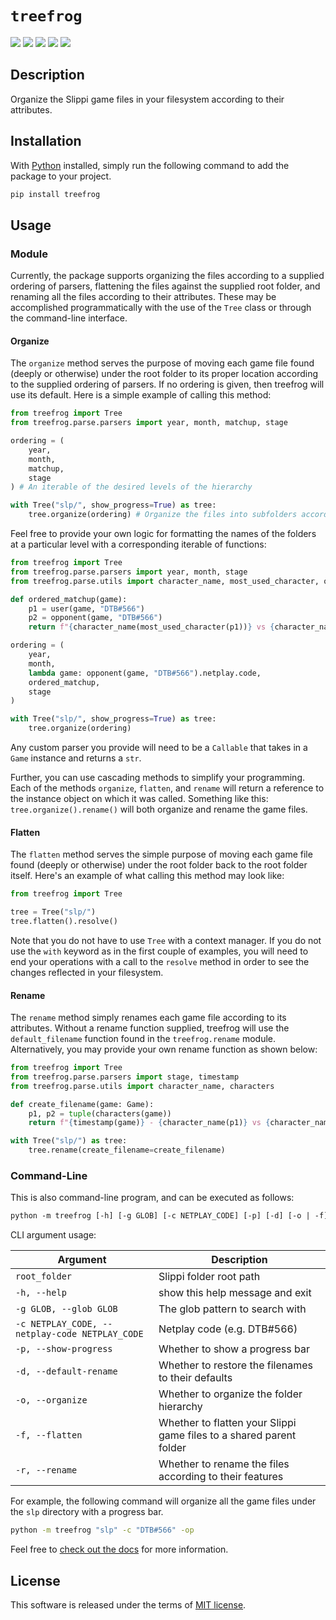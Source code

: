 # `treefrog`

[![](https://img.shields.io/pypi/v/treefrog.svg?style=flat)](https://pypi.org/pypi/treefrog/)
[![](https://img.shields.io/pypi/dw/treefrog.svg?style=flat)](https://pypi.org/pypi/treefrog/)
[![](https://img.shields.io/pypi/pyversions/treefrog.svg?style=flat)](https://pypi.org/pypi/treefrog/)
[![](https://img.shields.io/pypi/format/treefrog.svg?style=flat)](https://pypi.org/pypi/treefrog/)
[![](https://img.shields.io/pypi/l/treefrog.svg?style=flat)](https://github.com/dawsonbooth/treefrog/blob/master/LICENSE)

## Description

Organize the Slippi game files in your filesystem according to their attributes.

## Installation

With [Python](https://www.python.org/downloads/) installed, simply run the following command to add the package to your project.

```bash
pip install treefrog
```

## Usage

### Module

Currently, the package supports organizing the files according to a supplied ordering of parsers, flattening the files against the supplied root folder, and renaming all the files according to their attributes. These may be accomplished programmatically with the use of the `Tree` class or through the command-line interface.

#### Organize

The `organize` method serves the purpose of moving each game file found (deeply or otherwise) under the root folder to its proper location according to the supplied ordering of parsers. If no ordering is given, then treefrog will use its default. Here is a simple example of calling this method:

```python
from treefrog import Tree
from treefrog.parse.parsers import year, month, matchup, stage

ordering = (
    year,
    month,
    matchup,
    stage
) # An iterable of the desired levels of the hierarchy

with Tree("slp/", show_progress=True) as tree:
    tree.organize(ordering) # Organize the files into subfolders according to the supplied attributes
```

Feel free to provide your own logic for formatting the names of the folders at a particular level with a corresponding iterable of functions:

```python
from treefrog import Tree
from treefrog.parse.parsers import year, month, stage
from treefrog.parse.utils import character_name, most_used_character, opponent, user

def ordered_matchup(game):
    p1 = user(game, "DTB#566")
    p2 = opponent(game, "DTB#566")
    return f"{character_name(most_used_character(p1))} vs {character_name(most_used_character(p2))}"

ordering = (
    year,
    month,
    lambda game: opponent(game, "DTB#566").netplay.code,
    ordered_matchup,
    stage
)

with Tree("slp/", show_progress=True) as tree:
    tree.organize(ordering)
```

Any custom parser you provide will need to be a `Callable` that takes in a `Game` instance and returns a `str`.

Further, you can use cascading methods to simplify your programming. Each of the methods `organize`, `flatten`, and `rename` will return a reference to the instance object on which it was called. Something like this: `tree.organize().rename()` will both organize and rename the game files.

#### Flatten

The `flatten` method serves the simple purpose of moving each game file found (deeply or otherwise) under the root folder back to the root folder itself. Here's an example of what calling this method may look like:

```python
from treefrog import Tree

tree = Tree("slp/")
tree.flatten().resolve()
```

Note that you do not have to use `Tree` with a context manager. If you do not use the `with` keyword as in the first couple of examples, you will need to end your operations with a call to the `resolve` method in order to see the changes reflected in your filesystem.

#### Rename

The `rename` method simply renames each game file according to its attributes. Without a rename function supplied, treefrog will use the `default_filename` function found in the `treefrog.rename` module. Alternatively, you may provide your own rename function as shown below:

```python
from treefrog import Tree
from treefrog.parse.parsers import stage, timestamp
from treefrog.parse.utils import character_name, characters

def create_filename(game: Game):
    p1, p2 = tuple(characters(game))
    return f"{timestamp(game)} - {character_name(p1)} vs {character_name(p2)} - {stage(game)}.slp"

with Tree("slp/") as tree:
    tree.rename(create_filename=create_filename)
```

### Command-Line

This is also command-line program, and can be executed as follows:

```txt
python -m treefrog [-h] [-g GLOB] [-c NETPLAY_CODE] [-p] [-d] [-o | -f] [-r] root_folder
```

CLI argument usage:

| Argument                                       | Description                                                         |
| ---------------------------------------------- | ------------------------------------------------------------------- |
| `root_folder`                                  | Slippi folder root path                                             |
| `-h, --help`                                   | show this help message and exit                                     |
| `-g GLOB, --glob GLOB`                         | The glob pattern to search with                                     |
| `-c NETPLAY_CODE, --netplay-code NETPLAY_CODE` | Netplay code (e.g. DTB#566)                                         |
| `-p, --show-progress`                          | Whether to show a progress bar                                      |
| `-d, --default-rename`                         | Whether to restore the filenames to their defaults                  |
| `-o, --organize`                               | Whether to organize the folder hierarchy                            |
| `-f, --flatten`                                | Whether to flatten your Slippi game files to a shared parent folder |
| `-r, --rename`                                 | Whether to rename the files according to their features             |

For example, the following command will organize all the game files under the `slp` directory with a progress bar.

```bash
python -m treefrog "slp" -c "DTB#566" -op
```

Feel free to [check out the docs](https://dawsonbooth.com/treefrog/) for more information.

## License

This software is released under the terms of [MIT license](LICENSE).
